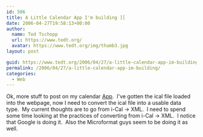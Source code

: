 ```yaml
---
id: 506
title: A Little Calendar App I'm building ][
date: 2006-04-27T19:58:13+00:00
author:
  name: Ted Tschopp
  url: https://www.tedt.org/
  avatar: https://www.tedt.org/img/thumb3.jpg
layout: post

guid: https://www.tedt.org/2006/04/27/a-little-calendar-app-im-building/
permalink: /2006/04/27/a-little-calendar-app-im-building/
categories:
  - Web
---
```

Ok, more stuff to post on my calendar [App](http://www.tschopp.net/ted/2006/04/a_little_calend.html).&#160; I've gotten the ical file loaded into the webpage, now I need to convert the ical file into a usable data type.&#160; My current thoughts are to go from i-Cal -> XML.&#160; I need to spend some time looking at the practices of converting from i-Cal -> XML.&#160; I notice that Google is doing it.&#160; Also the Microformat guys seem to be doing it as well.